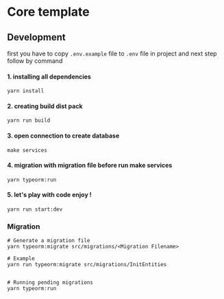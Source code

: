 # Core template

## Development

first you have to copy `.env.example` file to `.env` file in project and next step follow by command

#### 1. installing all dependencies

```
yarn install
```

#### 2. creating build dist pack

```
yarn run build
```

#### 3. open connection to create database

```
make services
```

#### 4. migration with migration file before run make services

```
yarn typeorm:run
```

#### 5. let's play with code enjoy !

```
yarn run start:dev
```

### Migration

```
# Generate a migration file
yarn typeorm:migrate src/migrations/<Migration Filename>

# Example
yarn run typeorm:migrate src/migrations/InitEntities


# Running pending migrations
yarn typeorm:run
```
